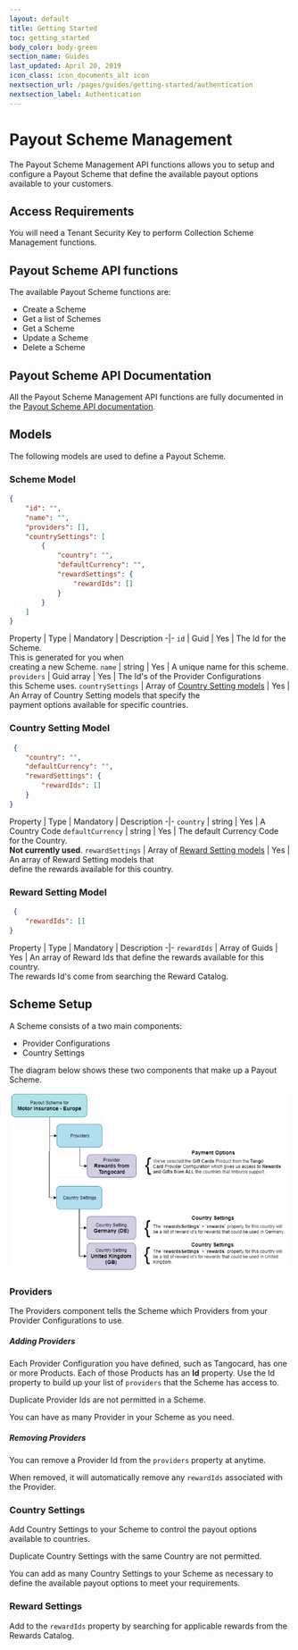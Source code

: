 ```yaml
---
layout: default
title: Getting Started
toc: getting_started
body_color: body-green
section_name: Guides
last_updated: April 20, 2019
icon_class: icon_documents_alt icon
nextsection_url: /pages/guides/getting-started/authentication
nextsection_label: Authentication
---
```

# Payout Scheme Management
The Payout Scheme Management API functions allows you to setup and configure a Payout Scheme that define the available payout options available to your customers.

## Access Requirements
You will need a Tenant Security Key to perform Collection Scheme Management functions.

## Payout Scheme API functions
The available Payout Scheme functions are:

- Create a Scheme
- Get a list of Schemes
- Get a Scheme
- Update a Scheme
- Delete a Scheme

## Payout Scheme API Documentation
All the Payout Scheme Management API functions are fully documented in the [Payout Scheme API documentation](https://api-docs.imbursepayments.com/#57551b22-20a1-4c0a-874c-9243c4a9eb10).

## Models
The following models are used to define a Payout Scheme.

### Scheme Model
```json
{
    "id": "",
    "name": "",
    "providers": [],
    "countrySettings": [
        {
            "country": "",
            "defaultCurrency": "",
            "rewardSettings": {
                "rewardIds": []
            }
        }
    ]
}
```

Property | Type | Mandatory | Description
-|-
`id` | Guid | Yes | The Id for the Scheme.<br/>This is generated for you when<br/>creating a new Scheme.
`name` | string | Yes | A unique name for this scheme.
`providers` | Guid array | Yes | The Id's of the Provider Configurations<br/>this Scheme uses.
`countrySettings` | Array of [Country Setting models](#country-setting-model) | Yes | An Array of Country Setting models that specify the<br/>payment options available for specific countries.

### Country Setting Model
```json
 {
    "country": "",
    "defaultCurrency": "",
    "rewardSettings": {
        "rewardIds": []
    }
}
```

Property | Type | Mandatory | Description
-|-
`country` | string | Yes | A Country Code
`defaultCurrency` | string | Yes | The default Currency Code for the Country.<br/>**Not currently used**.
`rewardSettings` | Array of [Reward Setting models](#reward-setting-model) | Yes | An array of Reward Setting models that<br/>define the rewards available for this country.


### Reward Setting Model
```json
 {
    "rewardIds": []
}
```

Property | Type | Mandatory | Description
-|-
`rewardIds` | Array of Guids | Yes | An array of Reward Ids that define the rewards available for this country.<br/>The rewards Id's come from searching the Reward Catalog.


## Scheme Setup
A Scheme consists of a two main components:

- Provider Configurations
- Country Settings

The diagram below shows these two components that make up a Payout Scheme.

<img src="/assets/images/guides/getting-started/payout-scheme-breakdown.png" style="width:800px;" title="Payout Scheme" alt="Payout Scheme"/>

### Providers 
The Providers component tells the Scheme which Providers from your Provider Configurations to use.

##### Adding Providers
Each Provider Configuration you have defined, such as Tangocard, has one or more Products.
Each of those Products has an **Id** property. Use the Id property to build up your list of `providers` that the Scheme has access to.

Duplicate Provider Ids are not permitted in a Scheme.

You can have as many Provider in your Scheme as you need.

##### Removing Providers
You can remove a Provider Id from the `providers` property at anytime.

When removed, it will automatically remove any `rewardIds` associated with the Provider.

### Country Settings
Add Country Settings to your Scheme to control the payout options available to countries.

Duplicate Country Settings with the same Country are not permitted.

You can add as many Country Settings to your Scheme as necessary to define the available payout options to meet your requirements.

### Reward Settings
Add to the `rewardIds` property by searching for applicable rewards from the Rewards Catalog.